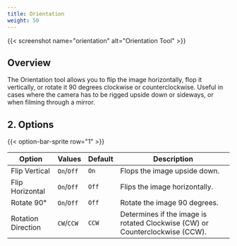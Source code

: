 ```yaml
---
title: Orientation
weight: 50
---
```


{{< screenshot name="orientation" alt="Orientation Tool" >}}

## Overview

The Orientation tool allows you to flip the image horizontally, flop it vertically, or rotate it 90 degrees clockwise or counterclockwise. Useful in cases where the camera has to be rigged upside down or sideways, or when filming through a mirror.

## 2. Options

{{< option-bar-sprite row="1" >}}

| Option | Values | Default | Description |
|--------|-----------|---------|--------|
| Flip Vertical | `On`/`Off` | `On` | Flops the image upside down. |
| Flip Horizontal | `On`/`Off` | `Off` | Flips the image horizontally. |
| Rotate 90° | `On`/`Off` | `Off` | Rotate the image 90 degrees. |
| Rotation Direction | `CW`/`CCW` | `CCW` | Determines if the image is rotated Clockwise (CW) or Counterclockwise (CCW). |
